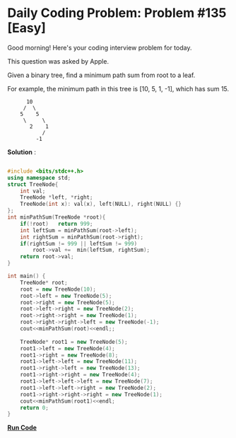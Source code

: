 
# Daily Coding Problem: Problem #135 [Easy]

Good morning! Here's your coding interview problem for today.

This question was asked by Apple.

Given a binary tree, find a minimum path sum from root to a leaf.

For example, the minimum path in this tree is [10, 5, 1, -1], which has sum 15.
```
      10
     /  \
    5    5
     \     \
       2    1
           /
         -1
```

**Solution** :

```cpp

#include <bits/stdc++.h>
using namespace std;
struct TreeNode{
    int val;
    TreeNode *left, *right;
    TreeNode(int x): val(x), left(NULL), right(NULL) {}
};
int minPathSum(TreeNode *root){
    if(!root)   return 999;
    int leftSum = minPathSum(root->left);
    int rightSum = minPathSum(root->right);
    if(rightSum != 999 || leftSum != 999)
        root->val +=  min(leftSum, rightSum);
    return root->val;
}

int main() {
    TreeNode* root;
    root = new TreeNode(10);
    root->left = new TreeNode(5);
    root->right = new TreeNode(5);
    root->left->right = new TreeNode(2);
    root->right->right = new TreeNode(1);
    root->right->right->left = new TreeNode(-1);
    cout<<minPathSum(root)<<endl;;
    
    TreeNode* root1 = new TreeNode(5);
    root1->left = new TreeNode(4);
    root1->right = new TreeNode(8);
    root1->left->left = new TreeNode(11);
    root1->right->left = new TreeNode(13);
    root1->right->right = new TreeNode(4);
    root1->left->left->left = new TreeNode(7);
    root1->left->left->right = new TreeNode(2);
    root1->right->right->right = new TreeNode(1);
    cout<<minPathSum(root1)<<endl;
    return 0;
}

```

**[Run Code](https://ide.geeksforgeeks.org/S1QVvniVPf)**
